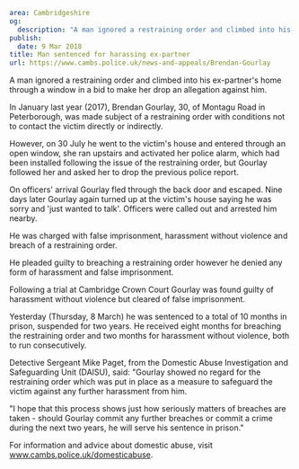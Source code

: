 ```yaml
area: Cambridgeshire
og:
  description: "A man ignored a restraining order and climbed into his ex-partner\u2019s home through a window to make her drop an allegation against him."
publish:
  date: 9 Mar 2018
title: Man sentenced for harassing ex-partner
url: https://www.cambs.police.uk/news-and-appeals/Brendan-Gourlay
```

A man ignored a restraining order and climbed into his ex-partner's home through a window in a bid to make her drop an allegation against him.

In January last year (2017), Brendan Gourlay, 30, of Montagu Road in Peterborough, was made subject of a restraining order with conditions not to contact the victim directly or indirectly.

However, on 30 July he went to the victim's house and entered through an open window, she ran upstairs and activated her police alarm, which had been installed following the issue of the restraining order, but Gourlay followed her and asked her to drop the previous police report.

On officers' arrival Gourlay fled through the back door and escaped. Nine days later Gourlay again turned up at the victim's house saying he was sorry and 'just wanted to talk'. Officers were called out and arrested him nearby.

He was charged with false imprisonment, harassment without violence and breach of a restraining order.

He pleaded guilty to breaching a restraining order however he denied any form of harassment and false imprisonment.

Following a trial at Cambridge Crown Court Gourlay was found guilty of harassment without violence but cleared of false imprisonment.

Yesterday (Thursday, 8 March) he was sentenced to a total of 10 months in prison, suspended for two years. He received eight months for breaching the restraining order and two months for harassment without violence, both to run consecutively.

Detective Sergeant Mike Paget, from the Domestic Abuse Investigation and Safeguarding Unit (DAISU), said: "Gourlay showed no regard for the restraining order which was put in place as a measure to safeguard the victim against any further harassment from him.

"I hope that this process shows just how seriously matters of breaches are taken - should Gourlay commit any further breaches or commit a crime during the next two years, he will serve his sentence in prison."

For information and advice about domestic abuse, visit www.cambs.police.uk/domesticabuse.
